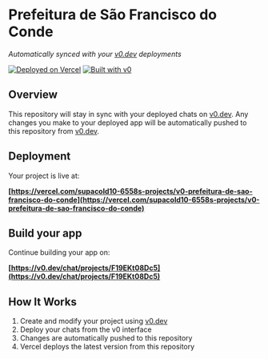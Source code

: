 # Prefeitura de São Francisco do Conde

*Automatically synced with your [v0.dev](https://v0.dev) deployments*

[![Deployed on Vercel](https://img.shields.io/badge/Deployed%20on-Vercel-black?style=for-the-badge&logo=vercel)](https://vercel.com/supacold10-6558s-projects/v0-prefeitura-de-sao-francisco-do-conde)
[![Built with v0](https://img.shields.io/badge/Built%20with-v0.dev-black?style=for-the-badge)](https://v0.dev/chat/projects/F19EKt08Dc5)

## Overview

This repository will stay in sync with your deployed chats on [v0.dev](https://v0.dev).
Any changes you make to your deployed app will be automatically pushed to this repository from [v0.dev](https://v0.dev).

## Deployment

Your project is live at:

**[https://vercel.com/supacold10-6558s-projects/v0-prefeitura-de-sao-francisco-do-conde](https://vercel.com/supacold10-6558s-projects/v0-prefeitura-de-sao-francisco-do-conde)**

## Build your app

Continue building your app on:

**[https://v0.dev/chat/projects/F19EKt08Dc5](https://v0.dev/chat/projects/F19EKt08Dc5)**

## How It Works

1. Create and modify your project using [v0.dev](https://v0.dev)
2. Deploy your chats from the v0 interface
3. Changes are automatically pushed to this repository
4. Vercel deploys the latest version from this repository